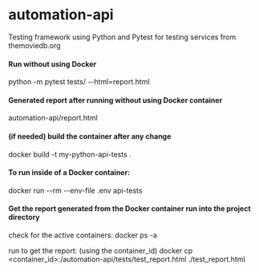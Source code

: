 # automation-api
Testing framework using Python and Pytest for testing services from themoviedb.org

#### Run without using Docker
python -m pytest tests/ --html=report.html

#### Generated report after running without using Docker container
automation-api/report.html

#### (if needed) build the container after any change
docker build -t my-python-api-tests . 

#### To run inside of a Docker container:
docker run --rm --env-file .env api-tests

#### Get the report generated from the Docker container run into the project directory
check for the active containers:
docker ps -a

run to get the report: (using the container_id)
docker cp <container_id>:/automation-api/tests/test_report.html ./test_report.html